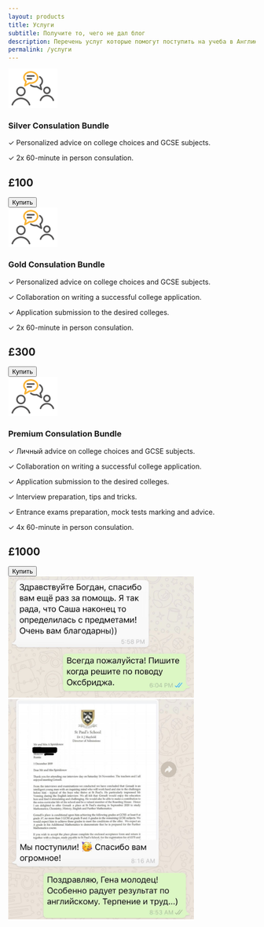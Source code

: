```yaml
---
layout: products
title: Услуги
subtitle: Получите то, чего не дал блог
description: Перечень услуг которые помогут поступить на учеба в Англию.
permalink: /услуги
---
```


<div class="container-fluid row">
    <div class="col-md-2">
        <img style="width: 100px" src="assets/images/consultation.png"/>
    </div>
    <div class="col-md-6">
        <h3>Silver Consulation Bundle</h3>
        <p>✓ Personalized advice on college choices and GCSE subjects.</p>
        <p>✓ 2x 60-minute in person consulation.</p>
    </div>
    <div class="col-md-2">
        <h2 class="product-price">£100</h2>
    </div>
    <div class="col-md-2">
        <form action="https://www.paypal.com/cgi-bin/webscr" method="post" target="_top">
            <input type="hidden" name="cmd" value="_s-xclick">
            <input type="hidden" name="hosted_button_id" value="46M3CPG4N5W6Q">
            <input type="submit" value="Купить" name="submit" title = "PayPal - The safer, easier way to pay online!" class="btn btn-coll">
        </form>
    </div>
</div>
<div class="container-fluid product-highlight row">
    <div class="col-md-2">
        <img style="width: 100px" src="assets/images/consultation.png"/>
    </div>
    <div class="col-md-6">
        <h3>Gold Consulation Bundle</h3>
        <p>✓ Personalized advice on college choices and GCSE subjects.</p>
        <p>✓ Collaboration on writing a successful college application.</p>
        <p>✓ Application submission to the desired colleges.</p>
        <p>✓ 2x 60-minute in person consulation.</p>
    </div>
    <div class="col-md-2">
        <h2 class="product-price">£300</h2>
    </div>
    <div class="col-md-2">
        <form action="https://www.paypal.com/cgi-bin/webscr" method="post" target="_top">
            <input type="hidden" name="cmd" value="_s-xclick">
            <input type="hidden" name="hosted_button_id" value="46M3CPG4N5W6Q">
            <input type="submit" value="Купить" name="submit" title = "PayPal - The safer, easier way to pay online!" class="btn btn-coll">
        </form>
    </div>
</div>
<div class="container-fluid row">
    <div class="col-md-2">
        <img style="width: 100px" src="assets/images/consultation.png"/>
    </div>
    <div class="col-md-6">
        <h3>Premium Consulation Bundle</h3>
        <p>✓ Личный advice on college choices and GCSE subjects.</p>
        <p>✓ Collaboration on writing a successful college application.</p>
        <p>✓ Application submission to the desired colleges.</p>
        <p>✓ Interview preparation, tips and tricks.</p>
        <p>✓ Entrance exams preparation, mock tests marking and advice.</p>
        <p>✓ 4x 60-minute in person consulation.</p>
    </div>
    <div class="col-md-2">
        <h2 class="product-price">£1000</h2>
    </div>
    <div class="col-md-2">
        <form action="https://www.paypal.com/cgi-bin/webscr" method="post" target="_top">
            <input type="hidden" name="cmd" value="_s-xclick">
            <input type="hidden" name="hosted_button_id" value="46M3CPG4N5W6Q">
            <input type="submit" value="Купить" name="submit" title = "PayPal - The safer, easier way to pay online!" class="btn btn-coll">
        </form>
    </div>
<div class="container-fluid" style="width:75%;">
  <div id="myCarousel" class="carousel slide" data-ride="carousel">
    <div class="carousel-inner">
        <div class="item active" style="background-color:#ffff;">
            <div class="testimonial">
                <div class="pic">
                    <img src="assets/images/testimonial_1.jpg">
                </div>
            </div>
        </div>
        <div class="item" style="background-color:#ffff;">
            <div class="testimonial">
                <div class="pic">
                    <img src="assets/images/testimonial_2.jpg">
                </div>
            </div>
        </div>
    </div>
  </div>
</div>
<script>
    $('.carousel').on('click',function(){ $( this ).carousel('next');})
</script>
